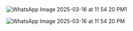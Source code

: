 ![WhatsApp Image 2025-03-16 at 11 54 20 PM1](https://github.com/user-attachments/assets/266a462b-37dc-459e-ad7a-914565643602)

![WhatsApp Image 2025-03-16 at 11 54 20 PM](https://github.com/user-attachments/assets/d03224c0-332f-4947-9208-ae9a07a51d33)
